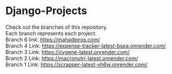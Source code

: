 # Django-Projects
Check out the branches of this repository.\
Each branch represents each project.\
Branch 6 link: https://mahadipros.com/ \
Branch 4 Link: https://expense-tracker-latest-bsea.onrender.com/ \
Branch 3 Link: https://cvgene-latest.onrender.com/ \
Branch 2 Link: https://macronutri-latest.onrender.com/ \
Branch 1 Link: https://scrapper-latest-vh6w.onrender.com/ 
